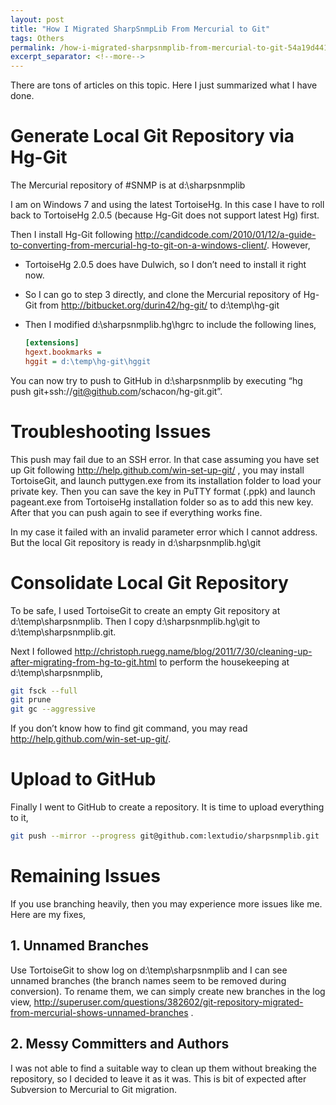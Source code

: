 ```yaml
---
layout: post
title: "How I Migrated SharpSnmpLib From Mercurial to Git"
tags: Others
permalink: /how-i-migrated-sharpsnmplib-from-mercurial-to-git-54a19d4419a5
excerpt_separator: <!--more-->
---
```

There are tons of articles on this topic. Here I just summarized what I have done.
<!--more-->

# Generate Local Git Repository via Hg-Git

The Mercurial repository of #SNMP is at d:\sharpsnmplib

I am on Windows 7 and using the latest TortoiseHg. In this case I have to roll back to TortoiseHg 2.0.5 (because Hg-Git does not support latest Hg) first.

Then I install Hg-Git following http://candidcode.com/2010/01/12/a-guide-to-converting-from-mercurial-hg-to-git-on-a-windows-client/. However,

* TortoiseHg 2.0.5 does have Dulwich, so I don’t need to install it right now.
* So I can go to step 3 directly, and clone the Mercurial repository of Hg-Git from http://bitbucket.org/durin42/hg-git/ to d:\temp\hg-git
* Then I modified d:\sharpsnmplib\.hg\hgrc to include the following lines,

  ``` ini
  [extensions]
  hgext.bookmarks =
  hggit = d:\temp\hg-git\hggit
  ```

You can now try to push to GitHub in d:\sharpsnmplib by executing “hg push git+ssh://git@github.com/schacon/hg-git.git”.

# Troubleshooting Issues

This push may fail due to an SSH error. In that case assuming you have set up Git following http://help.github.com/win-set-up-git/ , you may install TortoiseGit, and launch puttygen.exe from its installation folder to load your private key. Then you can save the key in PuTTY format (.ppk) and launch pageant.exe from TortoiseHg installation folder so as to add this new key. After that you can push again to see if everything works fine.

In my case it failed with an invalid parameter error which I cannot address. But the local Git repository is ready in d:\sharpsnmplib\.hg\git

# Consolidate Local Git Repository

To be safe, I used TortoiseGit to create an empty Git repository at d:\temp\sharpsnmplib. Then I copy d:\sharpsnmplib\.hg\git to d:\temp\sharpsnmplib\.git.

Next I followed http://christoph.ruegg.name/blog/2011/7/30/cleaning-up-after-migrating-from-hg-to-git.html to perform the housekeeping at d:\temp\sharpsnmplib,

``` bash
git fsck --full
git prune
git gc --aggressive
```

If you don’t know how to find git command, you may read http://help.github.com/win-set-up-git/.

# Upload to GitHub

Finally I went to GitHub to create a repository. It is time to upload everything to it,

``` bash
git push --mirror --progress git@github.com:lextudio/sharpsnmplib.git
```

# Remaining Issues

If you use branching heavily, then you may experience more issues like me. Here are my fixes,

## 1. Unnamed Branches

Use TortoiseGit to show log on d:\temp\sharpsnmplib and I can see unnamed branches (the branch names seem to be removed during conversion). To rename them, we can simply create new branches in the log view, http://superuser.com/questions/382602/git-repository-migrated-from-mercurial-shows-unnamed-branches .

## 2. Messy Committers and Authors

I was not able to find a suitable way to clean up them without breaking the repository, so I decided to leave it as it was. This is bit of expected after Subversion to Mercurial to Git migration.
